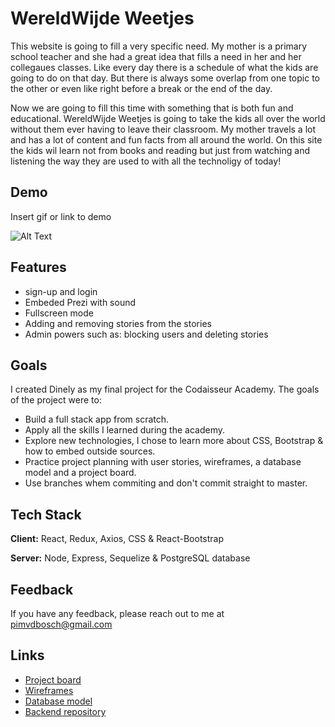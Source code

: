 # WereldWijde Weetjes

This website is going to fill a very specific need. My mother is a primary school teacher and she had a great
idea that fills a need in her and her collegaues classes. Like every day there is a schedule of what the kids
are going to do on that day. But there is always some overlap from one topic to the other or even like right
before a break or the end of the day.

Now we are going to fill this time with something that is both fun and educational. WereldWijde Weetjes is going
to take the kids all over the world without them ever having to leave their classroom. My mother travels a lot and
has a lot of content and fun facts from all around the world. On this site the kids wil learn not from books and reading
but just from watching and listening the way they are used to with all the technoligy of today!

## Demo

Insert gif or link to demo

![Alt Text](https://media.giphy.com/media/CnfHzzqQLnPUDbxLKI/giphy.gif)

## Features

- sign-up and login
- Embeded Prezi with sound
- Fullscreen mode
- Adding and removing stories from the stories
- Admin powers such as: blocking users and deleting stories

## Goals

I created Dinely as my final project for the Codaisseur Academy. The goals of the project were to:

- Build a full stack app from scratch.
- Apply all the skills I learned during the academy.
- Explore new technologies, I chose to learn more about CSS, Bootstrap & how to embed outside sources.
- Practice project planning with user stories, wireframes, a database model and a project board.
- Use branches whem commiting and don't commit straight to master.

## Tech Stack

**Client:** React, Redux, Axios, CSS & React-Bootstrap

**Server:** Node, Express, Sequelize & PostgreSQL database

## Feedback

If you have any feedback, please reach out to me at pimvdbosch@gmail.com

## Links

- [Project board](https://github.com/Vondia/WWW-server/projects/1)
- [Wireframes](https://drive.google.com/drive/folders/1W0vWmtUqCahmsOgqZ6R_11frWwmAqizz)
- [Database model](https://dbdiagram.io/d/606c841becb54e10c33ef340)
- [Backend repository](https://github.com/Vondia/WWW-server)

